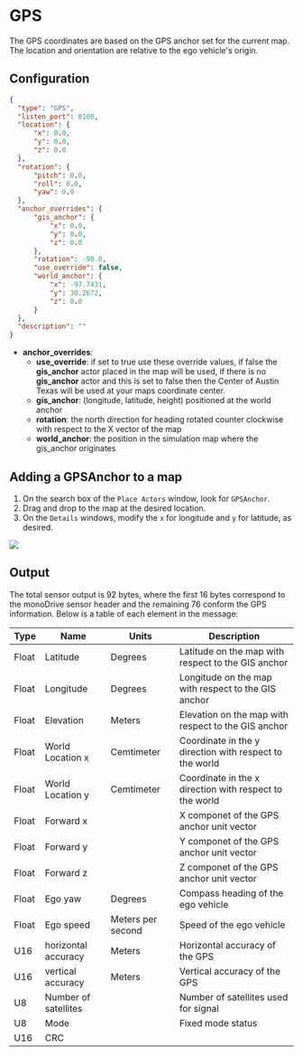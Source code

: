 # GPS

The GPS coordinates are based on the GPS anchor set for the current map. The location and orientation are relative to the ego vehicle's origin.

## Configuration 

``` json
{
  "type": "GPS",
  "listen_port": 8100,
  "location": {
      "x": 0.0,
      "y": 0.0,
      "z": 0.0
  },
  "rotation": {
      "pitch": 0.0,
      "roll": 0.0,
      "yaw": 0.0
  },
  "anchor_overrides": {
      "gis_anchor": {
          "x": 0.0,
          "y": 0.0,
          "z": 0.0
      },
      "rotation": -90.0,
      "use_override": false,
      "world_anchor": {
          "x": -97.7431,
          "y": 30.2672,
          "z": 0.0
      }
  },
  "description": ""
}

```

- **anchor_overrides**:   
    - **use_override**: if set to true use these override values, if false the **gis_anchor** actor placed in the map will be used, if there is no **gis_anchor** actor and this is set to false then the Center of Austin Texas will be used at your maps coordinate center.
    - **gis_anchor**: (longitude, latitude, height) positioned at the world anchor
    - **rotation**: the north direction for heading rotated counter clockwise with respect to the X vector of the map
    - **world_anchor**: the position in the simulation map where the gis_anchor originates    
  
  
## Adding a GPSAnchor to a map
1. On the search box of the `Place Actors` window, look for `GPSAnchor`. 
2. Drag and drop to the map at the desired location. 
3. On the `Details` windows, modify the `x` for longitude and `y` for latitude, as desired.

<p class="img_container">
  <img class="wide_img" src="../img/GPSAnchor.png" />
</p>


## Output

The total sensor output is 92 bytes, where the first 16 bytes correspond to the 
monoDrive sensor header and the remaining 76 conform the GPS information.
Below is a table of each element in the message:

| Type  | Name   | Units   | Description   |
| ------------ | ------------ |------------ | ------------ |
|Float | Latitude | Degrees | Latitude on the map with respect to the GIS anchor |
|Float | Longitude | Degrees | Longitude on the map with respect to the GIS anchor |
|Float | Elevation | Meters | Elevation on the map with respect to the GIS anchor |
|Float | World Location x | Cemtimeter | Coordinate in the y direction with respect to the world |
|Float | World Location y| Cemtimeter| Coordinate in the x direction with respect to the  world |
|Float | Forward x   | | X componet of the GPS anchor unit vector |
|Float | Forward y   | | Y componet of the GPS anchor unit vector |
|Float | Forward z   | | Z componet of the GPS anchor unit vector|
|Float | Ego yaw  | Degrees | Compass heading of the ego vehicle |
|Float | Ego speed | Meters per second | Speed of the ego vehicle |
|U16 | horizontal accuracy  | Meters | Horizontal accuracy of the GPS|
|U16 | vertical accuracy  | Meters |  Vertical accuracy of the GPS|
|U8| Number of satellites| | Number of satellites used for signal |
|U8 | Mode| | Fixed mode status |
|U16| CRC  | | |

<p>&nbsp;</p>